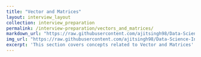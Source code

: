 ```yaml
---
title: "Vector and Matrices"
layout: interview_layout
collection: interview_preparation
permalink: /interview-preparation/vectors_and_matrices/
markdown_url: "https://raw.githubusercontent.com/ajitsingh98/Data-Science-Interview-Questions-Answers/main/vectors_and_matrices.md"
img_url: "https://raw.githubusercontent.com/ajitsingh98/Data-Science-Interview-Questions-Answers/main/img/"
excerpt: 'This section covers concepts related to Vector and Matrices'
---
```

